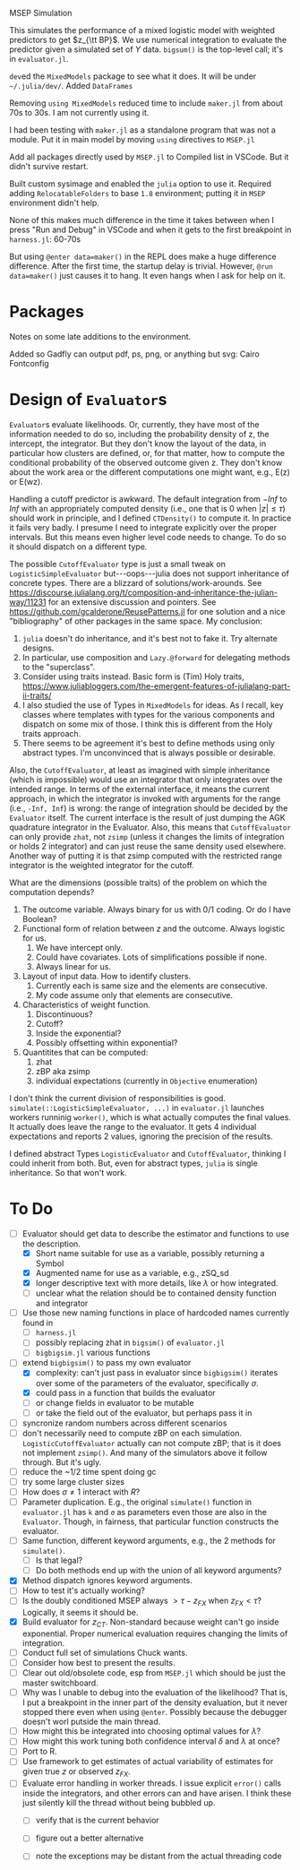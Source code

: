 MSEP Simulation

This simulates the performance of a mixed logistic model with weighted predictors to get $z_{\tt BP}$.  We use numerical integration to evaluate the predictor given a simulated set of $Y$ data. `bigsum()` is the top-level call; it's in `evaluator.jl`.

`dev`ed the `MixedModels` package to see what it does.  It will be under `~/.julia/dev/`.
Added `DataFrames`

Removing `using MixedModels` reduced time to include `maker.jl` from about 70s to 30s.  I am not currently using it.

I had been testing with `maker.jl` as a standalone program that was not a module.  Put it in main model by moving `using` directives to `MSEP.jl`

Add all packages directly used by `MSEP.jl` to Compiled list in VSCode.  But it didn't survive restart.

Built custom sysimage and enabled the `julia` option to use it.
Required adding `RelocatableFolders` to base `1.8` environment; putting it in `MSEP` environment didn't help.

None of this makes much difference in the time it takes between when I press "Run and Debug" in VSCode and when it gets to the first breakpoint in `harness.jl`: 60-70s

But using `@enter data=maker()` in the REPL does make a huge difference difference. After the first time, the startup delay is trivial.  However, `@run data=maker()` just causes it to hang.  It even hangs when I ask for help on it.

Packages
========
Notes on some late additions to the environment.

Added so Gadfly can output pdf, ps, png, or anything but svg:
Cairo
Fontconfig

Design of `Evaluator`s
======================
`Evaluator`s evaluate likelihoods.  Or, currently, they have most of the information needed to do so, including the probability density of z, the intercept, the integrator.  But they don't know the layout of
the data, in particular how clusters are defined, or, for that matter, how to compute the conditional probability of the observed outcome given z.  They don't know about the work area or the different computations one might want, e.g., E(z) or E(wz).

Handling a cutoff predictor is awkward.  The default integration from $-Inf$ to $Inf$ with an appropriately computed density (i.e., one that is 0 when $|z| \leq \tau$) should work in principle, and I defined `CTDensity()` to compute it.  In practice it fails very badly.  I presume I need to integrate explicitly over the proper intervals.  But this means even higher level code needs to change.  To do so it should dispatch on a different type.

The possible `CutoffEvaluator` type is just a small tweak on `LogisticSimpleEvaluator` but---oops---julia does not support inheritance of concrete types.  There are a blizzard of solutions/work-arounds.  See https://discourse.julialang.org/t/composition-and-inheritance-the-julian-way/11231 for an extensive discussion and pointers.  See https://github.com/gcalderone/ReusePatterns.jl for one solution and a nice "bibliography" of other packages in the same space.  My conclusion:
   1. `julia` doesn't do inheritance, and it's best not to fake it.  Try alternate designs.
   2. In particular, use composition and `Lazy.@forward` for delegating methods to the "superclass".
   3. Consider using traits instead.  Basic form is (Tim) Holy traits, https://www.juliabloggers.com/the-emergent-features-of-julialang-part-ii-traits/
   4. I also studied the use of Types in `MixedModels` for ideas.  As I recall, key classes where templates with types for the various components and dispatch on some mix of those.  I think this is different from the Holy traits approach.
   5. There seems to be agreement it's best to define methods using only abstract types.  I'm unconvinced that is always possible or desirable.

Also, the `CutoffEvaluator`, at least as imagined with simple inheritance (which is impossible) would use an integrator that only integrates over the intended range. In terms of the external interface, it means the current approach, in which the integrator is invoked with arguments for the range (i.e., `-Inf, Inf`) is wrong: the range of integration should be decided by the `Evaluator` itself.  The current interface is the result of just dumping the AGK quadrature integrator in the Evaluator.  Also, this means that `CutoffEvaluator` can only provide `zhat`, not `zsimp` (unless it changes the limits of integration or holds 2 integrator) and can just reuse the same density used elsewhere.  Another way of putting it is that zsimp computed with the restricted range integrator is the weighted integrator for the cutoff.

What are the dimensions (possible traits) of the problem on which the computation depends?
  1. The outcome variable.  Always binary for us with 0/1 coding.  Or do I have Boolean?
  2. Functional form of relation between $z$ and the outcome.  Always logistic for us.
     1. We have intercept only.
     2. Could have covariates.  Lots of simplifications possible if none.
     3. Always linear for us.
  3. Layout of input data.  How to identify clusters.
     1. Currently each is same size and the elements are consecutive.
     2. My code assume only that elements are consecutive.
  4. Characteristics of weight function.
     1. Discontinuous?
     2. Cutoff?
     3. Inside the exponential?
     4. Possibly offsetting within exponential?
  5. Quantitites that can be computed:
     1. zhat
     2. zBP aka zsimp
     3. individual expectations (currently in `Objective` enumeration)


I don't think the current division of responsibilities is good. `simulate(::LogisticSimpleEvaluator, ...)` in `evaluator.jl` launches workers runninig `worker()`, which is what actually computes the final values.  It actually does leave the range to the evaluator. It gets 4 individual expectations and reports 2 values, ignoring the precision of the results.

I defined abstract Types `LogisticEvaluator` and `CutoffEvaluator`, thinking I could inherit from both.  But, even for abstract types, `julia` is single inheritance.  So that won't work.

To Do
=====
- [ ] Evaluator should get data to describe the estimator and functions to use the description.
  - [x] Short name suitable for use as a variable, possibly returning a Symbol
  - [x] Augmented name for use as a variable, e.g., zSQ_sd
  - [x] longer descriptive text with more details, like $\lambda$ or how integrated.
  - [ ] unclear what the relation should be to contained density function and integrator
- [ ] Use those new naming functions in place of hardcoded names currently found in
  - [ ]  `harness.jl`
  - [ ]  possibly replacing zhat in `bigsim()` of `evaluator.jl`
  - [ ]  `bigbigsim.jl` various functions
- [ ] extend `bigbigsim()` to pass my own evaluator
  - [x] complexity: can't just pass in evaluator since `bigbigsim()` iterates over some of the parameters of the evaluator, specifically $\sigma$.
  - [x] could pass in a function that builds the evaluator
  - [ ] or change fields in evaluator to be mutable
  - [ ] or take the field out of the evaluator, but perhaps pass it in
- [ ] syncronize random numbers across different scenarios
- [ ] don't necessarily need to compute zBP on each simulation.  `LogisticCutoffEvaluator` actually can not compute zBP; that is it does not implement `zsimp()`.  And many of the simulators above it follow through.  But it's ugly.
- [ ] reduce the ~1/2 time spent doing gc
- [ ] try some large cluster sizes
- [ ] How does $\sigma \neq 1$ interact with $R$?
- [ ] Parameter duplication.  E.g., the original `simulate()` function in `evaluator.jl` has `k` and `σ` as parameters even those are also in the `Evaluator`.  Though, in fairness, that particular function constructs the evaluator.
- [ ] Same function, different keyword arguments, e.g., the 2 methods for `simulate()`.
  - [ ] Is that legal?
  - [ ] Do both methods end up with the union of all keyword arguments?
- [x] Method dispatch ignores keyword arguments.
- [ ] How to test it's actually working?
- [ ] Is the doubly conditioned MSEP always $> \tau-z_{FX}$ when $z_{FX}<\tau$?  Logically, it seems it should be.
- [x] Build evaluator for $z_{CT}$.  Non-standard because weight can't go inside exponential. Proper numerical evaluation requires changing the limits of integration.
- [ ] Conduct full set of simulations Chuck wants.
- [ ] Consider how best to present the results.
- [ ] Clear out old/obsolete code, esp from `MSEP.jl` which should be just the master switchboard.
- [ ] Why was I unable to debug into the evaluation of the likelihood?  That is, I put a breakpoint in the inner part of the density evaluation, but it never stopped there even when using `@enter`.  Possibly because the debugger doesn't worl putside the main thread.
- [ ] How might this be integrated into choosing optimal values for $\lambda$?
- [ ] How might this work tuning both confidence interval $\delta$ and $\lambda$ at once?
- [ ] Port to R.
- [ ] Use framework to get estimates of actual variability of estimates for given true $z$ or observed $z_{FX}$.
- [ ] Evaluate error handling in worker threads.  I issue explicit `error()` calls inside the integrators, and other errors can and have arisen.  I think these just silently kill the thread without being bubbled up.
  - [ ] verify that is the current behavior
  - [ ] figure out a better alternative
  - [ ] note the exceptions may be distant from the actual threading code
  